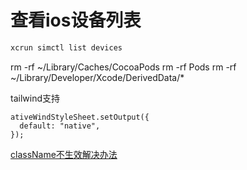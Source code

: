 # 查看ios设备列表
```bash
xcrun simctl list devices
```


rm -rf ~/Library/Caches/CocoaPods
rm -rf Pods
rm -rf ~/Library/Developer/Xcode/DerivedData/*



tailwind支持
``` 
ativeWindStyleSheet.setOutput({
  default: "native",
});
```



[className不生效解决办法](https://github.com/mrzachnugent/react-native-reusables/issues/180)